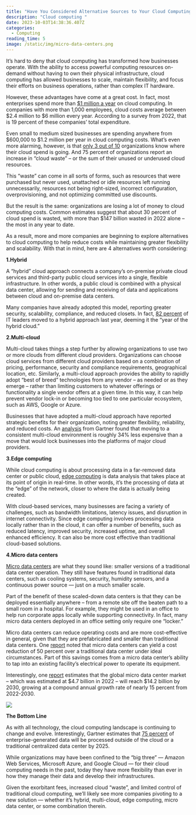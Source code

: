 ```yaml
---
title: "Have You Considered Alternative Sources to Your Cloud Computing Needs? "
description: "Cloud computing "
date: 2023-10-03T14:38:36.407Z
categories:
  - Computing
reading_time: 5
image: /static/img/micro-data-centers.png
---
```

It’s hard to deny that cloud computing has transformed how businesses operate. With the ability to access powerful computing resources on-demand without having to own their physical infrastructure, cloud computing has allowed businesses to scale, maintain flexibility, and focus their efforts on business operations, rather than complex IT hardware.

However, these advantages have come at a great cost. In fact, most enterprises spend more than [$1 million a year](https://www.cloudzero.com/blog/cost-of-cloud-computing) on cloud computing. In companies with more than 1,000 employees, cloud costs average between $2.4 million to $6 million every year. According to a survey from 2022, that is 19 percent of these companies’ total expenditure. 

Even small to medium sized businesses are spending anywhere from $600,000 to $1.2 million per year in cloud computing costs. What’s even more alarming, however, is that [only 3 out of 10](https://www.cloudzero.com/state-of-cloud-cost-intelligence) organizations know where their cloud spend is going. And 75 percent of organizations report an increase in “cloud waste” – or the sum of their unused or underused cloud resources. 

This “waste” can come in all sorts of forms, such as resources that were purchased but never used, unattached or idle resources left running unnecessarily, resources not being right-sized, incorrect configuration, overprovisioning, and not optimizing committed use discounts. 

But the result is the same: organizations are losing a lot of money to cloud computing costs. Common estimates suggest that about 30 percent of cloud spend is wasted, with more than $147 billion wasted in 2022 alone – the most in any year to date. 

As a result, more and more companies are beginning to explore alternatives to cloud computing to help reduce costs while maintaining greater flexibility and scalability. With that in mind, here are 4 alternatives worth considering: 

 **1.Hybrid** 

A “hybrid” cloud approach connects a company’s on-premise private cloud services and third-party public cloud services into a single, flexible infrastructure. In other words, a public cloud is combined with a physical data center, allowing for sending and receiving of data and applications between cloud and on-premise data centers. 

Many companies have already adopted this model, reporting greater security, scalability, compliance, and reduced closets. In fact, [82 percent](https://governmenttechnologyinsider.com/hybrid-cloud-adoption-why-2022-is-the-year-to-make-the-switch/) of IT leaders moved to a hybrid approach last year, deeming it the “year of the hybrid cloud.” 

 **2.Multi-cloud**

Multi-cloud takes things a step further by allowing organizations to use two or more clouds from different cloud providers. Organizations can choose cloud services from different cloud providers based on a combination of pricing, performance, security and compliance requirements, geographical location, etc. Similarly, a multi-cloud approach provides the ability to rapidly adopt “best of breed” technologies from any vendor – as needed or as they emerge – rather than limiting customers to whatever offerings or functionality a single vendor offers at a given time. In this way, it can help prevent vendor lock-in or becoming too tied to one particular ecosystem, such as AWS, Google or Azure.

Businesses that have adopted a multi-cloud approach have reported strategic benefits for their organization, noting greater flexibility, reliability, and reduced costs. An [analysis](https://www.gartner.com/en/newsroom/press-releases/2021-04-21-gartner-forecasts-worldwide-public-cloud-end-user-spending-to-grow-23-percent-in-2021) from Gartner found that moving to a consistent multi-cloud environment is roughly 34% less expensive than a move that would lock businesses into the platforms of major cloud providers.

 **3.Edge computing**

While cloud computing is about processing data in a far-removed data center or public cloud, [edge computing](https://www.minecheck.com/posts/what-is-edge-computing/) is data analysis that takes place at its point of origin in real-time. In other words, it’s the processing of data at the “edge” of the network, closer to where the data is actually being created. 

With cloud-based services, many businesses are facing a variety of challenges, such as bandwidth limitations, latency issues, and disruption in internet connectivity. Since edge computing involves processing data locally rather than in the cloud, it can offer a number of benefits, such as reduced latency, improved security, increased uptime, and overall enhanced efficiency. It can also be more cost effective than traditional cloud-based solutions. 

 **4.Micro data centers**

[Micro data centers](https://www.minecheck.com/posts/micro-data-centers-the-future-of-computing/) are what they sound like: smaller versions of a traditional data center operation. They still have features found in traditional data centers, such as cooling systems, security, humidity sensors, and a continuous power source — just on a much smaller scale. 

Part of the benefit of these scaled-down data centers is that they can be deployed essentially anywhere – from a remote site off the beaten path to a small room in a hospital. For example, they might be used in an office to help run corporate apps locally while supporting connectivity. In fact, many micro data centers deployed in an office setting only require one “locker.”

Micro data centers can reduce operating costs and are more cost-effective in general, given that they are prefabricated and smaller than traditional data centers. One [report](https://www.raritan.com/ap/blog/detail/cost-savings-with-micro-data-centers) noted that micro data centers can yield a cost reduction of 50 percent over a traditional data center under ideal circumstances. Part of this savings comes from a micro data center’s ability to tap into an existing facility’s electrical power to operate its equipment.

Interestingly, one [report](https://www.globenewswire.com/news-release/2023/07/17/2705440/0/en/Mini-Data-Centers-Global-Market-to-Reach-14-2-Billion-by-2030-Increasing-Concerns-for-Minimizing-Pollution-Levels-Fuel-Demand-for-Sustainable-Data-Centers.html) estimates that the global micro data center market – which was estimated at $4.7 billion in 2022 – will reach $14.2 billion by 2030, growing at a compound annual growth rate of nearly 15 percent from 2022-2030.

![](/static/img/edge-computing.png)

**The Bottom Line**

As with all technology, the cloud computing landscape is continuing to change and evolve. Interestingly, Gartner estimates that [75 percent](https://www.gartner.com/smarterwithgartner/what-edge-computing-means-for-infrastructure-and-operations-leaders) of enterprise-generated data will be processed outside of the cloud or a traditional centralized data center by 2025. 

While organizations may have been confined to the “big three” — Amazon Web Services, Microsoft Azure, and Google Cloud — for their cloud computing needs in the past, today they have more flexibility than ever in how they manage their data and develop their infrastructures. 

Given the exorbitant fees, increased cloud “waste”, and limited control of traditional cloud computing, we’ll likely see more companies pivoting to a new solution — whether it’s hybrid, multi-cloud, edge computing, micro data center, or some combination therein.